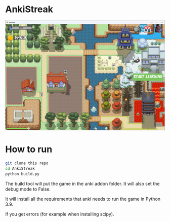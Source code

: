 # AnkiStreak

![img.png](img.png)

# How to run

```bash
git clone this repo
cd AnkiStreak
python build.py
```

The build tool will put the game in the anki addon folder.
It will also set the debug mode to False.

It will install all the requirements that anki needs to run the game in Python 3.9.

If you get errors (for example when installing scipy). 

